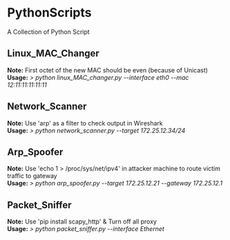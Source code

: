 # PythonScripts
A Collection of Python Script
## Linux_MAC_Changer
<b>Note:</b> First octet of the new MAC should be even (because of Unicast)<br/>
<b>Usage:</b> <i>> python linux_MAC_changer.py --interface eth0 --mac 12:11:11:11:11:11</i>
## Network_Scanner
<b>Note:</b> Use 'arp' as a filter to check output in Wireshark<br/>
<b>Usage:</b> <i>> python network_scanner.py --target 172.25.12.34/24</i>
## Arp_Spoofer
<b>Note:</b> Use 'echo 1 > /proc/sys/net/ipv4' in attacker machine to route victim traffic to gateway<br/>
<b>Usage:</b> <i>> python arp_spoofer.py --target 172.25.12.21 --gateway 172.25.12.1</i>
## Packet_Sniffer
<b>Note:</b> Use 'pip install scapy_http' & Turn off all proxy<br/>
<b>Usage:</b> <i>> python packet_sniffer.py --interface Ethernet</i>
